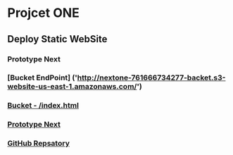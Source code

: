 # Projcet ONE

## Deploy Static WebSite

### Prototype Next  

### [Bucket EndPoint] ('http://nextone-761666734277-backet.s3-website-us-east-1.amazonaws.com/')

### [Bucket - /index.html]('http://nextone-761666734277-backet.s3-website-us-east-1.amazonaws.com/index.html')

### [Prototype Next]('https://d37yb7xfj4g7vb.cloudfront.net/')

### [GitHub Repsatory]('https://github.com/slavo3dev/cloud_developer/tree/main/prototype_one')
